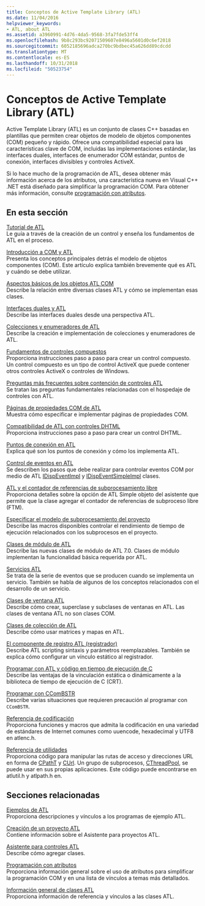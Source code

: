 ```yaml
---
title: Conceptos de Active Template Library (ATL)
ms.date: 11/04/2016
helpviewer_keywords:
- ATL, about ATL
ms.assetid: a3960991-4d76-4da5-9568-3fa7fde53ff4
ms.openlocfilehash: 9b8c293bc92071509607e8496a5601d0c6ef2018
ms.sourcegitcommit: 6052185696adca270bc9bdbec45a626dd89cdcdd
ms.translationtype: MT
ms.contentlocale: es-ES
ms.lasthandoff: 10/31/2018
ms.locfileid: "50523754"
---
```

# <a name="active-template-library-atl-concepts"></a>Conceptos de Active Template Library (ATL)

Active Template Library (ATL) es un conjunto de clases C++ basadas en plantillas que permiten crear objetos de modelo de objetos componentes (COM) pequeño y rápido. Ofrece una compatibilidad especial para las características clave de COM, incluidas las implementaciones estándar, las interfaces duales, interfaces de enumerador COM estándar, puntos de conexión, interfaces divisibles y controles ActiveX.

Si lo hace mucho de la programación de ATL, desea obtener más información acerca de los atributos, una característica nueva en Visual C++ .NET está diseñado para simplificar la programación COM. Para obtener más información, consulte [programación con atributos](../windows/attributed-programming-concepts.md).

## <a name="in-this-section"></a>En esta sección

[Tutorial de ATL](../atl/active-template-library-atl-tutorial.md)<br/>
Le guía a través de la creación de un control y enseña los fundamentos de ATL en el proceso.

[Introducción a COM y ATL](../atl/introduction-to-com-and-atl.md)<br/>
Presenta los conceptos principales detrás el modelo de objetos componentes (COM). Este artículo explica también brevemente qué es ATL y cuándo se debe utilizar.

[Aspectos básicos de los objetos ATL COM](../atl/fundamentals-of-atl-com-objects.md)<br/>
Describe la relación entre diversas clases ATL y cómo se implementan esas clases.

[Interfaces duales y ATL](../atl/dual-interfaces-and-atl.md)<br/>
Describe las interfaces duales desde una perspectiva ATL.

[Colecciones y enumeradores de ATL](../atl/atl-collections-and-enumerators.md)<br/>
Describe la creación e implementación de colecciones y enumeradores de ATL.

[Fundamentos de controles compuestos](../atl/atl-composite-control-fundamentals.md)<br/>
Proporciona instrucciones paso a paso para crear un control compuesto. Un control compuesto es un tipo de control ActiveX que puede contener otros controles ActiveX o controles de Windows.

[Preguntas más frecuentes sobre contención de controles ATL](../atl/atl-control-containment-faq.md)<br/>
Se tratan las preguntas fundamentales relacionadas con el hospedaje de controles con ATL.

[Páginas de propiedades COM de ATL](../atl/atl-com-property-pages.md)<br/>
Muestra cómo especificar e implementar páginas de propiedades COM.

[Compatibilidad de ATL con controles DHTML](../atl/atl-support-for-dhtml-controls.md)<br/>
Proporciona instrucciones paso a paso para crear un control DHTML.

[Puntos de conexión en ATL](../atl/atl-connection-points.md)<br/>
Explica qué son los puntos de conexión y cómo los implementa ATL.

[Control de eventos en ATL](../atl/event-handling-and-atl.md)<br/>
Se describen los pasos que debe realizar para controlar eventos COM por medio de ATL [IDispEventImpl](../atl/reference/idispeventimpl-class.md) y [IDispEventSimpleImpl](../atl/reference/idispeventsimpleimpl-class.md) clases.

[ATL y el contador de referencias de subprocesamiento libre](../atl/atl-and-the-free-threaded-marshaler.md)<br/>
Proporciona detalles sobre la opción de ATL Simple objeto del asistente que permite que la clase agregar el contador de referencias de subproceso libre (FTM).

[Especificar el modelo de subprocesamiento del proyecto](../atl/specifying-the-threading-model-for-a-project-atl.md)<br/>
Describe las macros disponibles controlar el rendimiento de tiempo de ejecución relacionados con los subprocesos en el proyecto.

[Clases de módulo de ATL](../atl/atl-module-classes.md)<br/>
Describe las nuevas clases de módulo de ATL 7.0. Clases de módulo implementan la funcionalidad básica requerida por ATL.

[Servicios ATL](../atl/atl-services.md)<br/>
Se trata de la serie de eventos que se producen cuando se implementa un servicio. También se habla de algunos de los conceptos relacionados con el desarrollo de un servicio.

[Clases de ventana ATL](../atl/atl-window-classes.md)<br/>
Describe cómo crear, superclase y subclases de ventanas en ATL. Las clases de ventana ATL no son clases COM.

[Clases de colección de ATL](../atl/atl-collection-classes.md)<br/>
Describe cómo usar matrices y mapas en ATL.

[El componente de registro ATL (registrador)](../atl/atl-registry-component-registrar.md)<br/>
Describe ATL scripting sintaxis y parámetros reemplazables. También se explica cómo configurar un vínculo estático al registrador.

[Programar con ATL y código en tiempo de ejecución de C](../atl/programming-with-atl-and-c-run-time-code.md)<br/>
Describe las ventajas de la vinculación estática o dinámicamente a la biblioteca de tiempo de ejecución de C (CRT).

[Programar con CComBSTR](../atl/programming-with-ccombstr-atl.md)<br/>
Describe varias situaciones que requieren precaución al programar con `CComBSTR`.

[Referencia de codificación](../atl/atl-encoding-reference.md)<br/>
Proporciona funciones y macros que admita la codificación en una variedad de estándares de Internet comunes como uuencode, hexadecimal y UTF8 en atlenc.h.

[Referencia de utilidades](../atl/atl-utilities-reference.md)<br/>
Proporciona código para manipular las rutas de acceso y direcciones URL en forma de [CPathT](../atl/reference/cpatht-class.md) y [CUrl](../atl/reference/curl-class.md). Un grupo de subprocesos, [CThreadPool](../atl/reference/cthreadpool-class.md), se puede usar en sus propias aplicaciones. Este código puede encontrarse en atlutil.h y atlpath.h en.

## <a name="related-sections"></a>Secciones relacionadas

[Ejemplos de ATL](../visual-cpp-samples.md)<br/>
Proporciona descripciones y vínculos a los programas de ejemplo ATL.

[Creación de un proyecto ATL](../atl/reference/creating-an-atl-project.md)<br/>
Contiene información sobre el Asistente para proyectos ATL.

[Asistente para controles ATL](../atl/reference/atl-control-wizard.md)<br/>
Describe cómo agregar clases.

[Programación con atributos](../windows/attributed-programming-concepts.md)<br/>
Proporciona información general sobre el uso de atributos para simplificar la programación COM y en una lista de vínculos a temas más detallados.

[Información general de clases ATL](../atl/atl-class-overview.md)<br/>
Proporciona información de referencia y vínculos a las clases ATL.

